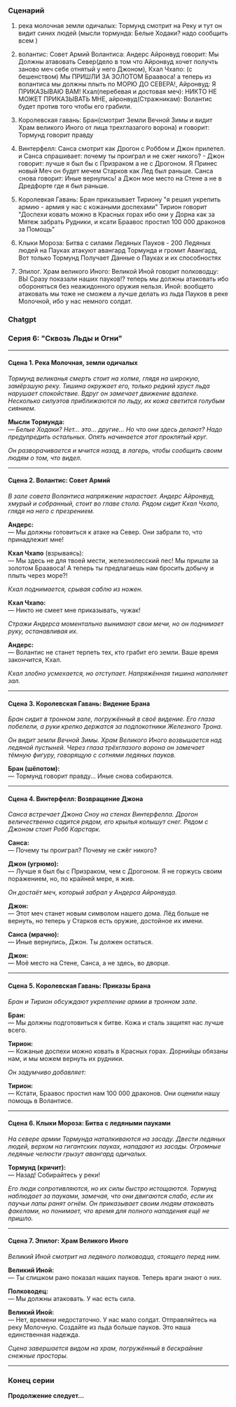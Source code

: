 ### Сценарий

1. река молочная земли одичалых: Тормунд смотрит на Реку и тут он видит синих людей (мысли тормунда: Белые Ходаки? надо сообщить всем )
2. волантис: Совет Армий Волантиса: Андерс Айронвуд говорит: Мы Должны атавовать Север(дело в том что Айронвуд хочет получть заново меч себе отнятый у него Джоном), Кхал Чхапо: (с бешенством) Мы ПРИШЛИ ЗА ЗОЛОТОМ Браавоса! а теперь из волантиса мы должны плыть по МОРЮ ДО СЕВЕРА!, Айронвуд: Я ПРИКАЗЫВАЮ ВАМ! Кхал(перебевая и достовая меч): НИКТО НЕ МОЖЕТ ПРИКАЗЫВАТЬ МНЕ, айронвуд(Стражникам): Волантис будет против того чтобы его грабили.

3. Королевская гавань: Бран(смотрит Земли Вечной Зимы и видит Храм великого Иного от лица трехглазагого ворона) и говорит: Тормунд говорит правду

4. Винтерфелл: Санса смотрит как Дрогон с Роббом и Джон прилетел. и Санса спрашивает: почему ты проиграл и не сжег никого? - Джон говорит: лучше я был бы с Призраком а не с Дрогоном. Я Принес новый Меч он будет мечем Старков как Лед был раньше. Санса снова говорит: Иные вернулись! а Джон мое место на Стене а не в Дредфорте где я был раньше.

5. Королевкая Гавань: Бран приказывает Тириону "я решил укрепить армию - армия у нас с кожаными доспехами" Тирион говорит "Доспехи ковать можно в Красных горах ибо они у Дорна как за Мятеж забрать Рудники, и ксати Браавос простил 100 000 драконов за Помощь"

6. Клыки Мороза: Битва с силами Ледяных Пауков - 200 Ледяных людей на Пауках атакуют авангард Тормунда и громит Авангард, Вот только Тормунд Получает Данные о Пауках и их способностях

7. Эпилог. Храм великого Иного: Великой Иной говорит полководцу: ВЫ Сразу показали наших пауков!? теперь мы должны атаковать ибо обороняться без неажидонного оружия нельзя. Иной: вообщето атаковать мы тоже не сможем а лучше делать из льда Пауков в реке Молочной, ибо у нас немного солдат.

### Chatgpt

### Серия 6: **"Сквозь Льды и Огни"**

---

#### **Сцена 1. Река Молочная, земли одичалых**

_Тормунд великанья смерть стоит на холме, глядя на широкую, замёрзшую реку. Тишина окружает его, только редкий хруст льда нарушает спокойствие. Вдруг он замечает движение вдалеке. Несколько силуэтов приближаются по льду, их кожа светится голубым сиянием._

**Мысли Тормунда:**  
_— Белые Ходаки? Нет... это... другие... Но что они здесь делают? Надо предупредить остальных. Опять начинается этот проклятый круг._

_Он разворачивается и мчится назад, в лагерь, чтобы сообщить своим людям о том, что видел._

---

#### **Сцена 2. Волантис: Совет Армий**

_В зале совета Волантиса напряжение нарастает. Андерс Айронвуд, хмурый и собранный, стоит во главе стола. Рядом сидит Кхал Чхапо, глядя на него с презрением._

**Андерс:**  
— Мы должны готовиться к атаке на Север. Они забрали то, что принадлежит мне!

**Кхал Чхапо** (взрываясь):  
— Мы здесь не для твоей мести, железнолесский пес! Мы пришли за золотом Браавоса! А теперь ты предлагаешь нам бросить добычу и плыть через море?!

_Кхал поднимается, срывая саблю из ножен._

**Кхал Чхапо:**  
— Никто не смеет мне приказывать, чужак!

_Стражи Андерса моментально вынимают свои мечи, но он поднимает руку, останавливая их._

**Андерс:**  
— Волантис не станет терпеть тех, кто грабит его земли. Ваше время закончится, Кхал.

_Кхал злобно усмехается, но отступает. Напряжённая тишина наполняет зал._

---

#### **Сцена 3. Королевская Гавань: Видение Брана**

_Бран сидит в тронном зале, погружённый в своё видение. Его глаза побелели, а руки крепко держатся за подлокотники Железного Трона._

_Он видит земли Вечной Зимы. Храм Великого Иного возвышается над ледяной пустыней. Через глаза трёхглазого ворона он замечает тёмную фигуру, говорящую с сотнями ледяных пауков._

**Бран (шёпотом):**  
— Тормунд говорит правду... Иные снова собираются.

---

#### **Сцена 4. Винтерфелл: Возвращение Джона**

_Санса встречает Джона Сноу на стенах Винтерфелла. Дрогон величественно садится рядом, его крылья колышут снег. Рядом с Джоном стоит Робб Карстарк._

**Санса:**  
— Почему ты проиграл? Почему не сжёг никого?

**Джон (угрюмо):**  
— Лучше я был бы с Призраком, чем с Дрогоном. Я не горжусь своим поражением, но, по крайней мере, я жив.

_Он достаёт меч, который забрал у Андерса Айронвуда._

**Джон:**  
— Этот меч станет новым символом нашего дома. Лёд больше не вернуть, но теперь у Старков есть оружие, достойное их имени.

**Санса (мрачно):**  
— Иные вернулись, Джон. Ты должен остаться.

**Джон:**  
— Моё место на Стене, Санса, а не здесь, во дворце.

---

#### **Сцена 5. Королевская Гавань: Приказы Брана**

_Бран и Тирион обсуждают укрепление армии в тронном зале._

**Бран:**  
— Мы должны подготовиться к битве. Кожа и сталь защитят нас лучше всего.

**Тирион:**  
— Кожаные доспехи можно ковать в Красных горах. Дорнийцы обязаны нам, и мы можем вернуть их рудники.

_Он задумчиво добавляет:_

**Тирион:**  
— Кстати, Браавос простил нам 100 000 драконов. Они оценили нашу помощь в Волантисе.

---

#### **Сцена 6. Клыки Мороза: Битва с ледяными пауками**

_На севере армии Тормунда наталкиваются на засаду. Двести ледяных людей, верхом на гигантских пауках, нападают из засады. Огромные ледяные челюсти грызут авангард одичалых._

**Тормунд (кричит):**  
— Назад! Собирайтесь у реки!

_Его люди сопротивляются, но их силы быстро истощаются. Тормунд наблюдает за пауками, замечая, что они двигаются слабо, если их паучьи лапы ранят огнём. Он приказывает своим людям атаковать факелами, но понимает, что время для полного нападения ещё не пришло._

---

#### **Сцена 7. Эпилог: Храм Великого Иного**

_Великий Иной смотрит на ледяного полководца, стоящего перед ним._

**Великий Иной:**  
— Ты слишком рано показал наших пауков. Теперь враги знают о них.

**Полководец:**  
— Мы должны атаковать. У нас есть сила.

**Великий Иной:**  
— Нет, времени недостаточно. У нас мало солдат. Отправляйтесь на реку Молочную. Создайте из льда больше пауков. Это наша единственная надежда.

_Сцена завершается видом на храм, погружённый в бескрайние снежные просторы._

---

### Конец серии

**Продолжение следует...**
